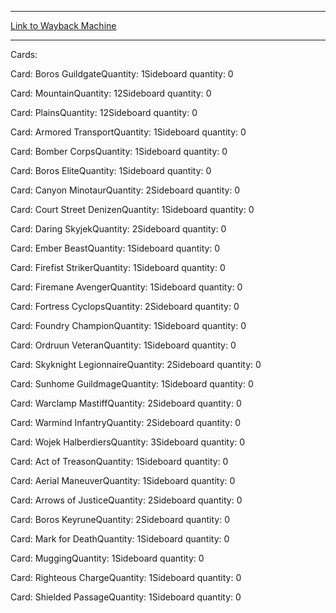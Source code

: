 
---
[Link to Wayback Machine](https://web.archive.org/web/20150525004552/http://magic.wizards.com/en/articles/decks/boros-battalion-2013-11-29)

[_metadata_:generator]:- "Drupal 7 (http://drupal.org)"
[_metadata_:node]:- "117713"
[_metadata_:publish_date]:- "2013-11-29"
[_metadata_:source]:- "article"
[_metadata_:title]:- "Boros Battalion"
[_metadata_:wayback_capture_timestamp]:- "2015-05-25 00:45:52"
[_metadata_:wayback_raw_url]:- "https://web.archive.org/web/20150525004552id_/http://magic.wizards.com/en/articles/decks/boros-battalion-2013-11-29"
[_metadata_:wayback_url]:- "http://magic.wizards.com/en/articles/decks/boros-battalion-2013-11-29"
---





Cards: 

Card: Boros GuildgateQuantity: 1Sideboard quantity: 0 



Card: MountainQuantity: 12Sideboard quantity: 0 



Card: PlainsQuantity: 12Sideboard quantity: 0 



Card: Armored TransportQuantity: 1Sideboard quantity: 0 



Card: Bomber CorpsQuantity: 1Sideboard quantity: 0 



Card: Boros EliteQuantity: 1Sideboard quantity: 0 



Card: Canyon MinotaurQuantity: 2Sideboard quantity: 0 



Card: Court Street DenizenQuantity: 1Sideboard quantity: 0 



Card: Daring SkyjekQuantity: 2Sideboard quantity: 0 



Card: Ember BeastQuantity: 1Sideboard quantity: 0 



Card: Firefist StrikerQuantity: 1Sideboard quantity: 0 



Card: Firemane AvengerQuantity: 1Sideboard quantity: 0 



Card: Fortress CyclopsQuantity: 2Sideboard quantity: 0 



Card: Foundry ChampionQuantity: 1Sideboard quantity: 0 



Card: Ordruun VeteranQuantity: 1Sideboard quantity: 0 



Card: Skyknight LegionnaireQuantity: 2Sideboard quantity: 0 



Card: Sunhome GuildmageQuantity: 1Sideboard quantity: 0 



Card: Warclamp MastiffQuantity: 2Sideboard quantity: 0 



Card: Warmind InfantryQuantity: 2Sideboard quantity: 0 



Card: Wojek HalberdiersQuantity: 3Sideboard quantity: 0 



Card: Act of TreasonQuantity: 1Sideboard quantity: 0 



Card: Aerial ManeuverQuantity: 1Sideboard quantity: 0 



Card: Arrows of JusticeQuantity: 2Sideboard quantity: 0 



Card: Boros KeyruneQuantity: 2Sideboard quantity: 0 



Card: Mark for DeathQuantity: 1Sideboard quantity: 0 



Card: MuggingQuantity: 1Sideboard quantity: 0 



Card: Righteous ChargeQuantity: 1Sideboard quantity: 0 



Card: Shielded PassageQuantity: 1Sideboard quantity: 0 




 

 
